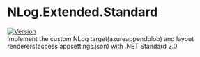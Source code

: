 # NLog.Extended.Standard
[![Version](https://img.shields.io/nuget/vpre/NLog.Extended.Standard.svg)](https://www.nuget.org/packages/NLog.Extended.Standard)  
Implement the custom NLog target(azureappendblob) and layout renderers(access appsettings.json) with .NET Standard 2.0.